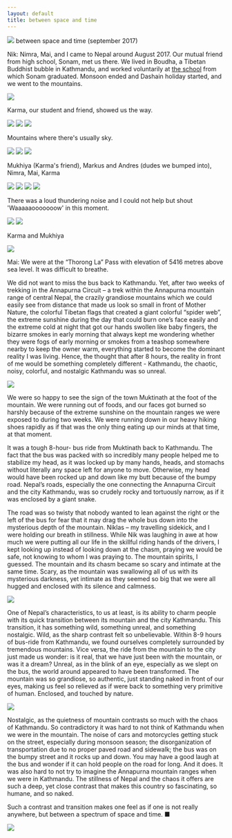 ```yaml
---
layout: default
title: between space and time
---
```


<img src="/img/nepal/000214930001.jpg">
between space and time  
(september 2017)

Nik: Nimra, Mai, and I came to Nepal around August 2017. Our mutual friend from high school, Sonam, met us there. We lived in Boudha, a Tibetan Buddhist bubble in Kathmandu, and worked voluntarily at <a href="https://www.himalayanchildren.org/">the school</a> from which Sonam graduated. Monsoon ended and Dashain holiday started, and we went to the mountains.

<img src="/img/nepal/000214930004.jpg">

Karma, our student and friend, showed us the way.

<img src="/img/nepal/000214930005.jpg">
<img src="/img/nepal/000214930008.jpg">
<img src="/img/nepal/000214930012.jpg">

Mountains where there's usually sky.

<img src="/img/nepal/000214930013.jpg">
<img src="/img/nepal/000214930014.jpg">
<img src="/img/nepal/000214930015.jpg">

Mukhiya (Karma's friend), Markus and Andres (dudes we bumped into), Nimra, Mai, Karma

<img src="/img/nepal/000214930016.jpg">
<img src="/img/nepal/000214930017.jpg">
<img src="/img/nepal/000214930018.jpg" class="portrait">
<img src="/img/nepal/000214930022.jpg">

There was a loud thundering noise and I could not help but shout 'Waaaaaooooooow' in this moment.

<img src="/img/nepal/000214930023.jpg">
<img src="/img/nepal/000214930024.jpg">

Karma and Mukhiya

<img src="/img/nepal/000214930025.jpg">

Mai: We were at the “Thorong La” Pass with elevation of 5416 metres above sea level. It was difficult to breathe.

We did not want to miss the bus back to Kathmandu. Yet, after two weeks of trekking in the Annapurna Circuit – a trek within the Annapurna mountain range of central Nepal, the crazily grandiose mountains	which we could easily see from distance that made us look so small in front of Mother Nature, the colorful Tibetan flags that created a giant colorful “spider web”, the extreme sunshine during the day that could burn one’s face easily and the extreme cold at night that got our hands swollen like baby fingers, the bizarre smokes in early morning that always kept me wondering whether they were fogs	of early morning or smokes from a teashop somewhere nearby to keep the owner warm, everything started to become the dominant reality I was living. Hence, the thought that after 8 hours, the reality in front of me would be something completely different - Kathmandu, the chaotic, noisy, colorful, and nostalgic Kathmandu was so unreal.

<img src="/img/nepal/000214930026.jpg">

We were so happy to see the sign of the town Muktinath at the foot of the mountain. We were running out of foods, and our faces got burned so harshly because of the extreme sunshine on the mountain ranges we were exposed to during two weeks. We were running down in our heavy hiking shoes rapidly as if that was the only thing eating up our minds at that time, at that moment.

It was a tough 8-hour- bus ride from Muktinath back to Kathmandu. The fact that the bus was packed with so incredibly many people helped me to stabilize my head, as it was locked up by many hands, heads, and stomachs without literally any space left for anyone to move. Otherwise, my head would have been rocked up and down like my butt because of the bumpy road. Nepal’s roads, especially the one connecting the Annapurna Circuit and the city Kathmandu, was so crudely rocky and tortuously narrow, as if it was enclosed by a giant snake.

The road was so twisty that nobody wanted to lean against the right or the left of the bus for fear that it may drag the whole bus down into the mysterious depth of the mountain. Niklas – my travelling sidekick, and I were holding our breath in stillness. While Nik was laughing in awe at how much we were putting all our life in the skillful riding hands of the drivers, I kept looking up instead of looking down at the chasm, praying we would be safe, not knowing to whom I was praying to. The mountain spirits, I guessed. The mountain and its chasm became so scary and intimate at the same time. Scary, as the mountain was swallowing all of us with its mysterious darkness, yet intimate as they seemed so big that we were all hugged and enclosed with its silence and calmness.

<img src="/img/nepal/000215400031.jpg">

One of Nepal’s characteristics, to us at least, is its ability to charm people with its quick transition between its mountain and the city Kathmandu. This transition, it has something wild, something unreal, and something nostalgic. Wild, as the sharp contrast felt so unbelievable. Within 8-9 hours of bus-ride from Kathmandu, we found ourselves completely surrounded by tremendous mountains. Vice versa, the ride from the mountain to the city just made us wonder: is it real, that we have just been with the mountain, or was it a dream? Unreal, as in the blink of an eye, especially as we slept on the bus, the world around appeared to have been transformed. The mountain was so grandiose, so authentic, just standing naked in front of our eyes, making us feel so relieved as if were back to something very primitive of human. Enclosed, and touched by nature.

<img src="/img/nepal/000215400029.jpg">

Nostalgic, as the quietness of mountain contrasts so much with the chaos of Kathmandu. So contradictory it was hard to not think of Kathmandu when we were in the mountain. The noise of cars and motorcycles getting stuck on the street, especially during monsoon season; the disorganization of transportation due to no proper paved road and sidewalk; the bus was on the bumpy street and it rocks up and down. You may have a good laugh at the bus and wonder if it can hold people on the road for long. And it does. It was also hard to not try to imagine the Annapurna mountain ranges when we were in Kathmandu. The stillness of Nepal and the chaos it offers are such a deep, yet close contrast that makes this country so fascinating, so humane, and so naked.

Such a contrast and transition makes one feel as if one is not really anywhere, but between a spectrum of space and time. &#9632;

<img src="/img/nepal/000215400009.jpg">